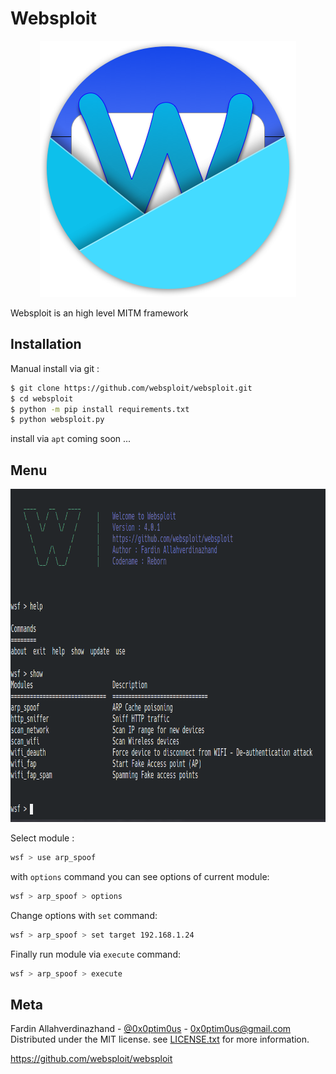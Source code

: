 
**Websploit**
====
<p align="center">
  <img width="410" height="410" src="https://github.com/websploit/images/raw/master/websploit.png">
</p>


Websploit is an high level MITM framework


Installation
------------

Manual install via git :

```bash
$ git clone https://github.com/websploit/websploit.git
$ cd websploit
$ python -m pip install requirements.txt
$ python websploit.py
```

install via `apt` coming soon ...

Menu
-----

<p align="center">
  <img width="893" height="533" src="https://github.com/websploit/images/raw/master/websploit-menu.png
">
</p>

Select module :

```bash
wsf > use arp_spoof
```

with `options` command you can see options of current module:

```bash
wsf > arp_spoof > options
```

Change options with `set` command:

```bash
wsf > arp_spoof > set target 192.168.1.24
```


Finally run module via `execute` command:

```bash
wsf > arp_spoof > execute
```

Meta
----

Fardin Allahverdinazhand -  [\@0x0ptim0us](https://twitter.com/0x0ptim0us) - <0x0ptim0us@gmail.com>  Distributed under the MIT license. see  [LICENSE.txt](https://github.com/websploit/websploit/blob/master/LICENSE.txt)
for more information.

<https://github.com/websploit/websploit>